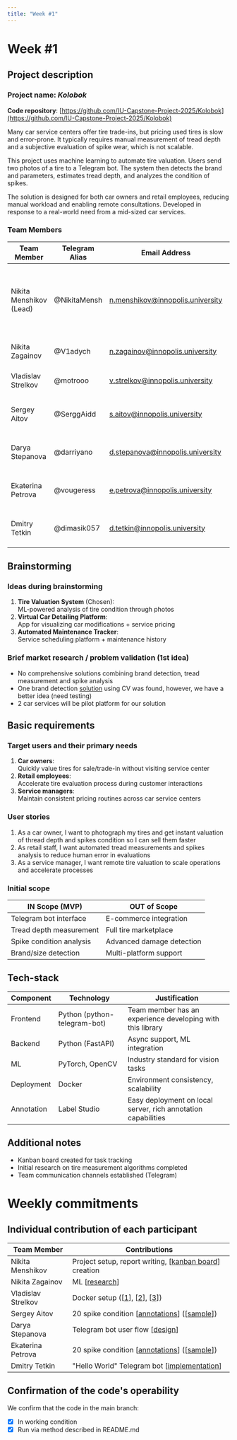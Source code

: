 ```yaml
---
title: "Week #1"
---
```


# Week #1

## Project description

### Project name: *Kolobok*

**Code repository**: [https://github.com/IU-Capstone-Project-2025/Kolobok](https://github.com/IU-Capstone-Project-2025/Kolobok)

Many car service centers offer tire trade-ins, but pricing used tires is slow and error-prone. It typically requires manual measurement of tread depth and a subjective evaluation of spike wear, which is not scalable.

This project uses machine learning to automate tire valuation. Users send two photos of a tire to a Telegram bot. The system then detects the brand and parameters, estimates tread depth, and analyzes the condition of spikes.

The solution is designed for both car owners and retail employees, reducing manual workload and enabling remote consultations. Developed in response to a real-world need from a mid-sized car services.

### **Team Members**

| Team Member                           | Telegram Alias | Email Address                    | Track                                     | Responsibilities                                                                       |
|---------------------------------------|----------------|----------------------------------|-------------------------------------------|----------------------------------------------------------------------------------------|
| Nikita Menshikov (Lead)               | @NikitaMensh   | n.menshikov@innopolis.university | Project manager                           | Team management, reports writing, customer communication, work environment maintenance |
| Nikita Zagainov                       | @V1adych       | n.zagainov@innopolis.university  | ML                                        | Core models research & development                                                     |
| Vladislav Strelkov                    | @motrooo       | v.strelkov@innopolis.university  | DevOps                                    | Product deployment, CI/CD                                                              |
| Sergey Aitov                          | @SerggAidd     | s.aitov@innopolis.university     | Backend, annotator                        | Dataset labelling + establishing backend logic                                         |
| Darya Stepanova                       | @darriyano     | d.stepanova@innopolis.university | UX designer                               | Construction and verification of telegram bot scenarious                               |
| Ekaterina Petrova                     | @vougeress     | e.petrova@innopolis.university   | Backend, annotator                        | Dataset labelling + establishing backend logic                                         |
| Dmitry Tetkin                         | @dimasik057    | d.tetkin@innopolis.university    | Frontend                                  | Implementing telegram bot to communicate with the user                                 |

## Brainstorming
### Ideas during brainstorming
1. **Tire Valuation System** (Chosen):  
   ML-powered analysis of tire condition through photos
2. **Virtual Car Detailing Platform**:  
   App for visualizing car modifications + service pricing
3. **Automated Maintenance Tracker**:  
   Service scheduling platform + maintenance history

### Brief market research / problem validation (1st idea)
- No comprehensive solutions combining brand detection, tread measurement and spike analysis
- One brand detection [solution](https://www.griddynamics.com/blog/how-to-identify-vehicle-tires-using-deep-learning-visual-models) using CV was found, however, we have a better idea (need testing) 
- 2 car services will be pilot platform for our solution

## Basic requirements
### Target users and their primary needs
1. **Car owners**:  
   Quickly value tires for sale/trade-in without visiting service center
2. **Retail employees**:  
   Accelerate tire evaluation process during customer interactions
3. **Service managers**:  
   Maintain consistent pricing routines across car service centers

### User stories
1. As a car owner, I want to photograph my tires and get instant valuation of thread depth and spikes condition so I can sell them faster
2. As retail staff, I want automated tread measurements and spikes analysis to reduce human error in evaluations
3. As a service manager, I want remote tire valuation to scale operations and accelerate processes

### Initial scope
| IN Scope (MVP)                          | OUT of Scope                 |
|-----------------------------------------|------------------------------|
| Telegram bot interface                  | E-commerce integration       |
| Tread depth measurement                 | Full tire marketplace        |
| Spike condition analysis                | Advanced damage detection    |
| Brand/size detection                    | Multi-platform support       |

## Tech-stack
| Component       | Technology                   | Justification                                                  |
|-----------------|------------------------------|----------------------------------------------------------------|
| Frontend        | Python (python-telegram-bot) | Team member has an experience developing with this library     |
| Backend         | Python (FastAPI)             | Async support, ML integration                                  |
| ML              | PyTorch, OpenCV              | Industry standard for vision tasks                             |
| Deployment      | Docker                       | Environment consistency, scalability                           |
| Annotation      | Label Studio                 | Easy deployment on local server, rich annotation capabilities  |

## Additional notes
- Kanban board created for task tracking
- Initial research on tire measurement algorithms completed
- Team communication channels established (Telegram)

# Weekly commitments
## Individual contribution of each participant
| Team Member         | Contributions                                                                                                                                               |
|---------------------|-------------------------------------------------------------------------------------------------------------------------------------------------------------|
| Nikita Menshikov    | Project setup, report writing, [[kanban board](https://github.com/orgs/IU-Capstone-Project-2025/projects/9)] creation                                                                                                       |
| Nikita Zagainov     | ML [[research](https://github.com/IU-Capstone-Project-2025/Kolobok/commit/4a60648dd629b54b227625ab7d07d34c2b51bd86)] |
| Vladislav Strelkov  | Docker setup ([[1](https://github.com/IU-Capstone-Project-2025/Kolobok/blob/main/docker-compose.yml)], [[2](https://github.com/IU-Capstone-Project-2025/Kolobok/blob/main/tg_bot/.env)], [[3](https://github.com/IU-Capstone-Project-2025/Kolobok/blob/main/tg_bot/Dockerfile)])                                                                                                                                               |
| Sergey Aitov        | 20 spike condition [[annotations](https://github.com/NikitaMensh/IU_Capstone_project_2025/blob/main/sergey_annotations_w1.png)] ([[sample](https://github.com/NikitaMensh/IU_Capstone_project_2025/blob/main/sergey_annotation_sample_w1.png)])                                                                                                                              |
| Darya Stepanova     | Telegram bot user flow [[design](https://github.com/IU-Capstone-Project-2025/Kolobok/commit/038c5b913fdf6d97ffc62945ec45a03931973142)]                                                                                                                              |
| Ekaterina Petrova   | 20 spike condition [[annotations](https://github.com/NikitaMensh/IU_Capstone_project_2025/blob/main/kate_annotations_w1.png)] ([[sample](https://github.com/NikitaMensh/IU_Capstone_project_2025/blob/main/kate_annotation_sample_w1.png)])                                                                                                                              |
| Dmitry Tetkin       | "Hello World" Telegram bot [[implementation](https://github.com/IU-Capstone-Project-2025/Kolobok/commit/f2784c39f27eb312e1c638c4c0465555951ac97c)]                                                                                                                   |

## Confirmation of the code's operability
We confirm that the code in the main branch:
- [x] In working condition
- [x] Run via method described in README.md
